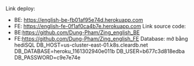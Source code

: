 Link deploy:
- BE: https://english-be-fb01af95e74d.herokuapp.com
- FE: https://english-fe-0f1af0ca4b7e.herokuapp.com
Link source code:
- BE:https://github.com/Dung-Pham/Zing_english_BE
- FE:https://github.com/Dung-Pham/Zing_english_FE
Database: mở bằng hediSQL
DB_HOST=us-cluster-east-01.k8s.cleardb.net
DB_DATABASE=heroku_1161302940e011b
DB_USER=b677c3d818edba
DB_PASSWORD=c9e7e74e
